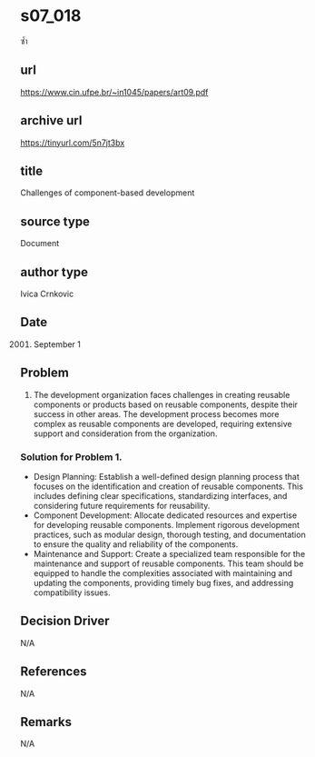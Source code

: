 # s07_018
ซ้ำ 

## url
https://www.cin.ufpe.br/~in1045/papers/art09.pdf

## archive url
https://tinyurl.com/5n7jt3bx

## title
Challenges of component-based development

## source type
Document

## author type
Ivica Crnkovic

## Date
2001. September 1

## Problem
1. The development organization faces challenges in creating reusable components or products based on reusable components, despite their success in other areas. The development process becomes more complex as reusable components are developed, requiring extensive support and consideration from the organization.

### Solution for Problem 1. 
- Design Planning: Establish a well-defined design planning process that focuses on the identification and creation of reusable components. This includes defining clear specifications, standardizing interfaces, and considering future requirements for reusability.
- Component Development: Allocate dedicated resources and expertise for developing reusable components. Implement rigorous development practices, such as modular design, thorough testing, and documentation to ensure the quality and reliability of the components.
- Maintenance and Support: Create a specialized team responsible for the maintenance and support of reusable components. This team should be equipped to handle the complexities associated with maintaining and updating the components, providing timely bug fixes, and addressing compatibility issues.

## Decision Driver
N/A

## References
N/A

## Remarks
N/A
